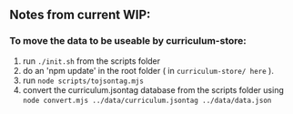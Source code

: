 ## Notes from current WIP:

### To move the data to be useable by curriculum-store:
1. run `./init.sh` from the scripts folder
2. do an 'npm update' in the root folder ( in `curriculum-store/ here` ).
3. run `node scripts/tojsontag.mjs`
4. convert the curriculum.jsontag database from the scripts folder using `node convert.mjs ../data/curriculum.jsontag ../data/data.json`
